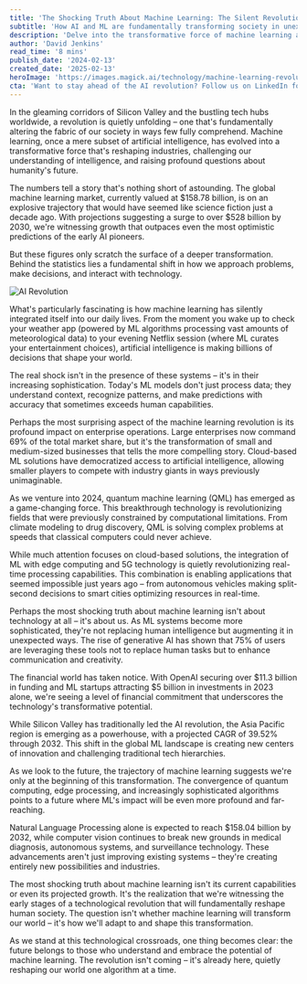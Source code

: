 ```yaml
---
title: 'The Shocking Truth About Machine Learning: The Silent Revolution Reshaping Our World'
subtitle: 'How AI and ML are fundamentally transforming society in unexpected ways'
description: 'Delve into the transformative force of machine learning as a central element in reshaping industries and society at large. Discover how the projected growth of the ML market, fueled by groundbreaking achievements in quantum computing and emerging technologies, marks a silent yet profound revolution.'
author: 'David Jenkins'
read_time: '8 mins'
publish_date: '2024-02-13'
created_date: '2025-02-13'
heroImage: 'https://images.magick.ai/technology/machine-learning-revolution.jpg'
cta: 'Want to stay ahead of the AI revolution? Follow us on LinkedIn for daily insights into the latest machine learning developments and how they're reshaping our world.'
---
```


In the gleaming corridors of Silicon Valley and the bustling tech hubs worldwide, a revolution is quietly unfolding – one that's fundamentally altering the fabric of our society in ways few fully comprehend. Machine learning, once a mere subset of artificial intelligence, has evolved into a transformative force that's reshaping industries, challenging our understanding of intelligence, and raising profound questions about humanity's future.

The numbers tell a story that's nothing short of astounding. The global machine learning market, currently valued at $158.78 billion, is on an explosive trajectory that would have seemed like science fiction just a decade ago. With projections suggesting a surge to over $528 billion by 2030, we're witnessing growth that outpaces even the most optimistic predictions of the early AI pioneers.

But these figures only scratch the surface of a deeper transformation. Behind the statistics lies a fundamental shift in how we approach problems, make decisions, and interact with technology.

![AI Revolution](https://i.magick.ai/PIXE/1704206156250_magick_img.webp)

What's particularly fascinating is how machine learning has silently integrated itself into our daily lives. From the moment you wake up to check your weather app (powered by ML algorithms processing vast amounts of meteorological data) to your evening Netflix session (where ML curates your entertainment choices), artificial intelligence is making billions of decisions that shape your world.

The real shock isn't in the presence of these systems – it's in their increasing sophistication. Today's ML models don't just process data; they understand context, recognize patterns, and make predictions with accuracy that sometimes exceeds human capabilities.

Perhaps the most surprising aspect of the machine learning revolution is its profound impact on enterprise operations. Large enterprises now command 69% of the total market share, but it's the transformation of small and medium-sized businesses that tells the more compelling story. Cloud-based ML solutions have democratized access to artificial intelligence, allowing smaller players to compete with industry giants in ways previously unimaginable.

As we venture into 2024, quantum machine learning (QML) has emerged as a game-changing force. This breakthrough technology is revolutionizing fields that were previously constrained by computational limitations. From climate modeling to drug discovery, QML is solving complex problems at speeds that classical computers could never achieve.

While much attention focuses on cloud-based solutions, the integration of ML with edge computing and 5G technology is quietly revolutionizing real-time processing capabilities. This combination is enabling applications that seemed impossible just years ago – from autonomous vehicles making split-second decisions to smart cities optimizing resources in real-time.

Perhaps the most shocking truth about machine learning isn't about technology at all – it's about us. As ML systems become more sophisticated, they're not replacing human intelligence but augmenting it in unexpected ways. The rise of generative AI has shown that 75% of users are leveraging these tools not to replace human tasks but to enhance communication and creativity.

The financial world has taken notice. With OpenAI securing over $11.3 billion in funding and ML startups attracting $5 billion in investments in 2023 alone, we're seeing a level of financial commitment that underscores the technology's transformative potential.

While Silicon Valley has traditionally led the AI revolution, the Asia Pacific region is emerging as a powerhouse, with a projected CAGR of 39.52% through 2032. This shift in the global ML landscape is creating new centers of innovation and challenging traditional tech hierarchies.

As we look to the future, the trajectory of machine learning suggests we're only at the beginning of this transformation. The convergence of quantum computing, edge processing, and increasingly sophisticated algorithms points to a future where ML's impact will be even more profound and far-reaching.

Natural Language Processing alone is expected to reach $158.04 billion by 2032, while computer vision continues to break new grounds in medical diagnosis, autonomous systems, and surveillance technology. These advancements aren't just improving existing systems – they're creating entirely new possibilities and industries.

The most shocking truth about machine learning isn't its current capabilities or even its projected growth. It's the realization that we're witnessing the early stages of a technological revolution that will fundamentally reshape human society. The question isn't whether machine learning will transform our world – it's how we'll adapt to and shape this transformation.

As we stand at this technological crossroads, one thing becomes clear: the future belongs to those who understand and embrace the potential of machine learning. The revolution isn't coming – it's already here, quietly reshaping our world one algorithm at a time.